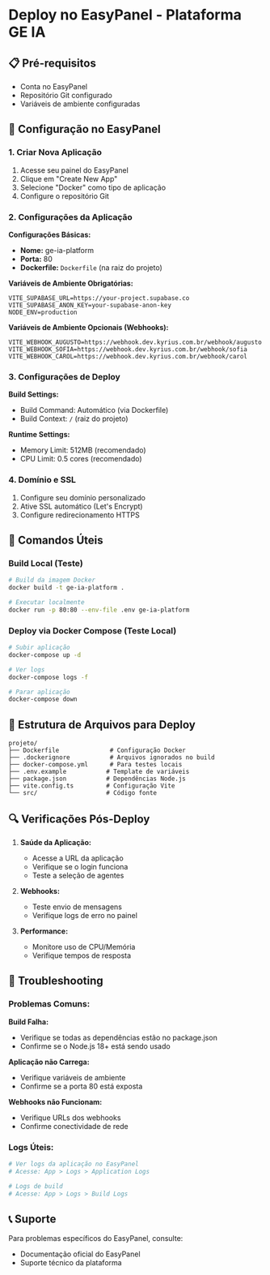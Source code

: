 # Deploy no EasyPanel - Plataforma GE IA

## 📋 Pré-requisitos

- Conta no EasyPanel
- Repositório Git configurado
- Variáveis de ambiente configuradas

## 🚀 Configuração no EasyPanel

### 1. Criar Nova Aplicação

1. Acesse seu painel do EasyPanel
2. Clique em "Create New App"
3. Selecione "Docker" como tipo de aplicação
4. Configure o repositório Git

### 2. Configurações da Aplicação

**Configurações Básicas:**
- **Nome:** ge-ia-platform
- **Porta:** 80
- **Dockerfile:** `Dockerfile` (na raiz do projeto)

**Variáveis de Ambiente Obrigatórias:**
```
VITE_SUPABASE_URL=https://your-project.supabase.co
VITE_SUPABASE_ANON_KEY=your-supabase-anon-key
NODE_ENV=production
```

**Variáveis de Ambiente Opcionais (Webhooks):**
```
VITE_WEBHOOK_AUGUSTO=https://webhook.dev.kyrius.com.br/webhook/augusto
VITE_WEBHOOK_SOFIA=https://webhook.dev.kyrius.com.br/webhook/sofia
VITE_WEBHOOK_CAROL=https://webhook.dev.kyrius.com.br/webhook/carol
```

### 3. Configurações de Deploy

**Build Settings:**
- Build Command: Automático (via Dockerfile)
- Build Context: `/` (raiz do projeto)

**Runtime Settings:**
- Memory Limit: 512MB (recomendado)
- CPU Limit: 0.5 cores (recomendado)

### 4. Domínio e SSL

1. Configure seu domínio personalizado
2. Ative SSL automático (Let's Encrypt)
3. Configure redirecionamento HTTPS

## 🔧 Comandos Úteis

### Build Local (Teste)
```bash
# Build da imagem Docker
docker build -t ge-ia-platform .

# Executar localmente
docker run -p 80:80 --env-file .env ge-ia-platform
```

### Deploy via Docker Compose (Teste Local)
```bash
# Subir aplicação
docker-compose up -d

# Ver logs
docker-compose logs -f

# Parar aplicação
docker-compose down
```

## 📁 Estrutura de Arquivos para Deploy

```
projeto/
├── Dockerfile              # Configuração Docker
├── .dockerignore           # Arquivos ignorados no build
├── docker-compose.yml      # Para testes locais
├── .env.example           # Template de variáveis
├── package.json           # Dependências Node.js
├── vite.config.ts         # Configuração Vite
└── src/                   # Código fonte
```

## 🔍 Verificações Pós-Deploy

1. **Saúde da Aplicação:**
   - Acesse a URL da aplicação
   - Verifique se o login funciona
   - Teste a seleção de agentes

2. **Webhooks:**
   - Teste envio de mensagens
   - Verifique logs de erro no painel

3. **Performance:**
   - Monitore uso de CPU/Memória
   - Verifique tempos de resposta

## 🚨 Troubleshooting

### Problemas Comuns:

**Build Falha:**
- Verifique se todas as dependências estão no package.json
- Confirme se o Node.js 18+ está sendo usado

**Aplicação não Carrega:**
- Verifique variáveis de ambiente
- Confirme se a porta 80 está exposta

**Webhooks não Funcionam:**
- Verifique URLs dos webhooks
- Confirme conectividade de rede

### Logs Úteis:
```bash
# Ver logs da aplicação no EasyPanel
# Acesse: App > Logs > Application Logs

# Logs de build
# Acesse: App > Logs > Build Logs
```

## 📞 Suporte

Para problemas específicos do EasyPanel, consulte:
- Documentação oficial do EasyPanel
- Suporte técnico da plataforma